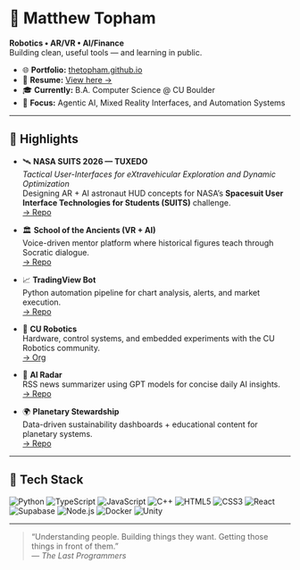# 🧠 Matthew Topham

**Robotics • AR/VR • AI/Finance**  
Building clean, useful tools — and learning in public.

- 🌐 **Portfolio:** [thetopham.github.io](https://thetopham.github.io/)  
- 💼 **Resume:** [View here →](https://thetopham.github.io/views/resume.html)  
- 🎓 **Currently:** B.A. Computer Science @ CU Boulder  
- 🚀 **Focus:** Agentic AI, Mixed Reality Interfaces, and Automation Systems  

---

## 🌟 Highlights

- 🛰️ **NASA SUITS 2026 — TUXEDO**  
  *Tactical User-Interfaces for eXtravehicular Exploration and Dynamic Optimization*  
  Designing AR + AI astronaut HUD concepts for NASA’s **Spacesuit User Interface Technologies for Students (SUITS)** challenge.  
  [→ Repo](https://github.com/nasa-suits-challenge/suits-2026)

- 🏛️ **School of the Ancients (VR + AI)**  
  Voice-driven mentor platform where historical figures teach through Socratic dialogue.  
  [→ Repo](https://github.com/thetopham/school-of-the-ancients-vr)

- 📈 **TradingView Bot**  
  Python automation pipeline for chart analysis, alerts, and market execution.  
  [→ Repo](https://github.com/thetopham/tradingview-bot)

- 🤖 **CU Robotics**  
  Hardware, control systems, and embedded experiments with the CU Robotics community.  
  [→ Org](https://github.com/CU-Robotics)

- 🧩 **AI Radar**  
  RSS news summarizer using GPT models for concise daily AI insights.  
  [→ Repo](https://github.com/thetopham/ai-radar)

- 🌍 **Planetary Stewardship**  
  Data-driven sustainability dashboards + educational content for planetary systems.  
  [→ Repo](https://github.com/thetopham/Planetary-Stewardship)

---

## 🧰 Tech Stack

![Python](https://img.shields.io/badge/Python-3776AB?logo=python&logoColor=white)
![TypeScript](https://img.shields.io/badge/TypeScript-3178C6?logo=typescript&logoColor=white)
![JavaScript](https://img.shields.io/badge/JavaScript-F7DF1E?logo=javascript&logoColor=black)
![C++](https://img.shields.io/badge/C++-00599C?logo=c%2B%2B&logoColor=white)
![HTML5](https://img.shields.io/badge/HTML5-E34F26?logo=html5&logoColor=white)
![CSS3](https://img.shields.io/badge/CSS3-1572B6?logo=css3&logoColor=white)
![React](https://img.shields.io/badge/React-20232A?logo=react&logoColor=61DAFB)
![Supabase](https://img.shields.io/badge/Supabase-3FCF8E?logo=supabase&logoColor=white)
![Node.js](https://img.shields.io/badge/Node.js-339933?logo=node.js&logoColor=white)
![Docker](https://img.shields.io/badge/Docker-2496ED?logo=docker&logoColor=white)
![Unity](https://img.shields.io/badge/Unity-000000?logo=unity&logoColor=white)

---

> “Understanding people. Building things they want. Getting those things in front of them.”  
> — *The Last Programmers*
